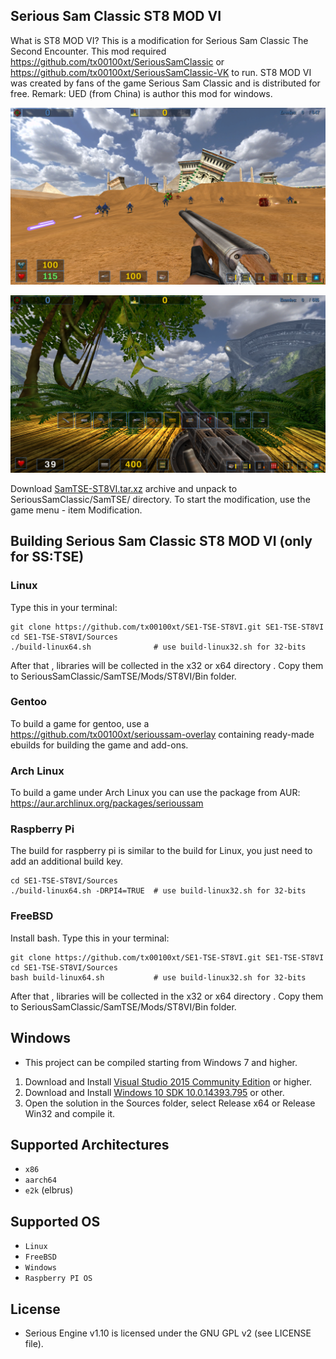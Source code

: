 ## Serious Sam Classic ST8 MOD VI

What is ST8 MOD VI?
This is a modification for Serious Sam Classic The Second Encounter. 
This mod required https://github.com/tx00100xt/SeriousSamClassic or https://github.com/tx00100xt/SeriousSamClassic-VK to run.
ST8 MOD VI was created by fans of the game Serious Sam Classic and is distributed for free.
Remark:  UED (from China) is author this mod for windows.

![ST81](https://raw.githubusercontent.com/tx00100xt/SE1-TSE-ST8VI/main/Images/st8vi-1.png)

![ST82](https://raw.githubusercontent.com/tx00100xt/SE1-TSE-ST8VI/main/Images/st8vi-2.png)


Download [SamTSE-ST8VI.tar.xz] archive and unpack to  SeriousSamClassic/SamTSE/ directory.
To start the modification, use the game menu - item Modification.

Building Serious Sam Classic ST8 MOD VI (only for SS:TSE)
---------------------------------------------------------

### Linux

Type this in your terminal:

```
git clone https://github.com/tx00100xt/SE1-TSE-ST8VI.git SE1-TSE-ST8VI
cd SE1-TSE-ST8VI/Sources
./build-linux64.sh      	    # use build-linux32.sh for 32-bits
```
After that , libraries will be collected in the x32 or x64 directory . 
Copy them to SeriousSamClassic/SamTSE/Mods/ST8VI/Bin folder.

### Gentoo

To build a game for gentoo, use a https://github.com/tx00100xt/serioussam-overlay containing ready-made ebuilds for building the game and add-ons.

### Arch Linux

To build a game under Arch Linux you can use the package from AUR: https://aur.archlinux.org/packages/serioussam

### Raspberry Pi

The build for raspberry pi is similar to the build for Linux, you just need to add an additional build key.

```
cd SE1-TSE-ST8VI/Sources
./build-linux64.sh -DRPI4=TRUE	# use build-linux32.sh for 32-bits
```
### FreeBSD

Install bash. 
Type this in your terminal:

```
git clone https://github.com/tx00100xt/SE1-TSE-ST8VI.git SE1-TSE-ST8VI
cd SE1-TSE-ST8VI/Sources
bash build-linux64.sh    	    # use build-linux32.sh for 32-bits
```
After that , libraries will be collected in the x32 or x64 directory . 
Copy them to SeriousSamClassic/SamTSE/Mods/ST8VI/Bin folder.

Windows
-------
* This project can be compiled starting from Windows 7 and higher.

1. Download and Install [Visual Studio 2015 Community Edition] or higher.
2. Download and Install [Windows 10 SDK 10.0.14393.795] or other.
3. Open the solution in the Sources folder, select Release x64 or Release Win32 and compile it.

Supported Architectures
----------------------
* `x86`
* `aarch64`
* `e2k` (elbrus)

Supported OS
-----------
* `Linux`
* `FreeBSD`
* `Windows`
* `Raspberry PI OS`

License
-------

* Serious Engine v1.10 is licensed under the GNU GPL v2 (see LICENSE file).


[SamTSE-ST8VI.tar.xz]: https://drive.google.com/file/d/19wQDweUq8C2J6DeSjMAXqPNAsIjmBK73/view?usp=sharing "Serious Sam Classic ST8 MOD VI"
[Visual Studio 2015 Community Edition]: https://go.microsoft.com/fwlink/?LinkId=615448&clcid=0x409 "Visual Studio 2015 Community Edition"
[Windows 10 SDK 10.0.14393.795]: https://go.microsoft.com/fwlink/p/?LinkId=838916 "Windows 10 SDK 10.0.14393.795"
